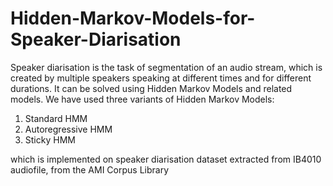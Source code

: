 # Hidden-Markov-Models-for-Speaker-Diarisation
Speaker  diarisation  is   the  task of  segmentation  of  an  audio  stream,  which  is  created  by  multiple speakers speaking at different times and for different durations. 
It can be solved using Hidden Markov Models and related models. 
We have used three variants of Hidden Markov Models:
1. Standard HMM
2. Autoregressive HMM
3. Sticky HMM

which is implemented on speaker diarisation dataset extracted from IB4010 audiofile, from the AMI Corpus Library
